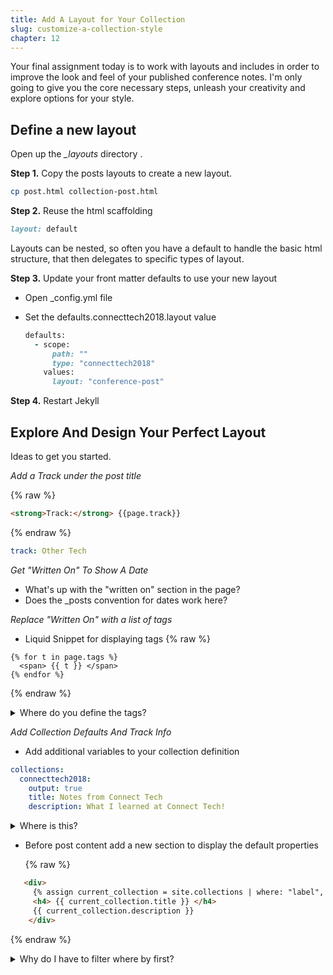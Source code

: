 ```yaml
---
title: Add A Layout for Your Collection
slug: customize-a-collection-style
chapter: 12
---
```

Your final assignment today is to work with layouts and includes in order
to improve the look and feel of your published conference notes.  I'm only
going to give you the core necessary steps, unleash your creativity and
explore options for your style.

## Define a new layout
Open up the *_layouts* directory .

__Step 1.__ Copy the posts layouts to create a new layout.
```sh
cp post.html collection-post.html
```
__Step 2.__  Reuse the html scaffolding
```ruby
layout: default
```
Layouts can be nested, so often you have a default to handle the basic
html structure, that then delegates to specific types of layout.

__Step 3.__ Update your front matter defaults to use your new layout

* Open _config.yml file
* Set the defaults.connecttech2018.layout value

  ```ruby
  defaults:
    - scope:
        path: ""
        type: "connecttech2018"
      values:
        layout: "conference-post"
  ```

__Step 4.__ Restart Jekyll

## Explore And Design Your Perfect Layout

Ideas to get you started.

_Add a Track under the post title_

{% raw %}
```html
<strong>Track:</strong> {{page.track}}
```
{% endraw %}

```yaml
track: Other Tech
```

_Get "Written On" To Show A Date_

* What's up with the "written on" section in the page?
* Does the _posts convention for dates work here?

_Replace "Written On" with a list of tags_

* Liquid Snippet for displaying tags
{% raw %}
```
{% for t in page.tags %}
  <span> {{ t }} </span>
{% endfor %}
```
{% endraw %}
<details>
 <summary>Where do you define the tags?</summary>
 Post Front Matter
 Add A new object "tags"
 Add values with array syntax
 </details>

_Add Collection Defaults And Track Info_

* Add additional variables to your collection definition
```yaml
collections:
  connecttech2018:
    output: true
    title: Notes from Connect Tech
    description: What I learned at Connect Tech!
```
<details>
<summary>Where is this?</summary>
_config.yml
Working locally?  Don't forget to restart!
</details>

* Before post content add a new section to display the default properties

   {% raw %}
```html
   <div>
     {% assign current_collection = site.collections | where: "label", page.collection | first %}
     <h4> {{ current_collection.title }} </h4>
     {{ current_collection.description }}
    </div>
```
   {% endraw %}

<details>
  <summary>Why do I have to filter where by first?</summary>
  The <em>where</em> always returns and array, even of just one item.
  If you don't also ask for the first item, you'll get weird results.
  (I did mention that Liquid is <em>verbose</em>!)
</details>
